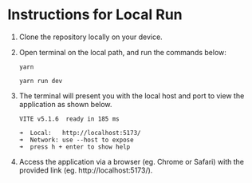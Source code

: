 # Instructions for Local Run

1. Clone the repository locally on your device.
2. Open terminal on the local path, and run the commands below:

   ```
   yarn
   ```

   ```
   yarn run dev
   ```

3. The terminal will present you with the local host and port to view the application as shown below.

   ```
   VITE v5.1.6  ready in 185 ms

   ➜  Local:   http://localhost:5173/
   ➜  Network: use --host to expose
   ➜  press h + enter to show help
   ```

4. Access the application via a browser (eg. Chrome or Safari) with the provided link (eg. http://localhost:5173/).
